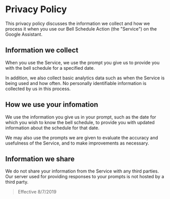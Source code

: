 # Privacy Policy

This privacy policy discusses the information we collect and how we process it when you use our Bell Schedule Action (the "Service") on the Google Assistant.

## Information we collect
When you use the Service, we use the prompt you give us to provide you with the bell schedule for a specified date.

In addition, we also collect basic analytics data such as when the Service is being used and how often. No personally identifiable information is collected by us in this process.

## How we use your infomation
We use the information you give us in your prompt, such as the date for which you wish to know the bell schedule, to provide you with updated information about the schedule for that date.

We may also use the prompts we are given to evaluate the accuracy and usefulness of the Service, and to make improvements as necessary.

## Information we share
We do not share your information from the Service with any third parties. Our server used for providing responses to your prompts is not hosted by a third party.

> Effective 8/7/2019